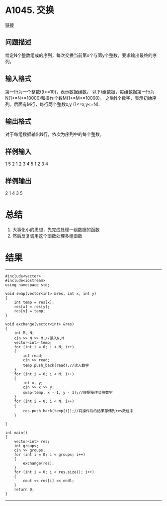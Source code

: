 # A1045. 交换

[链接](http://www.tsinsen.com/A1045)

## 问题描述

给定N个整数组成的序列，每次交换当前第x个与第y个整数，要求输出最终的序列。

## 输入格式

第一行为一个整数t(t<=10)，表示数据组数。
以下t组数据，每组数据第一行为N(1<=N<=10000)和操作个数M(1<=M<=10000)。
之后N个数字，表示初始序列。后面有M行，每行两个整数x,y (1<=x,y<=N).

## 输出格式

对于每组数据输出N行，依次为序列中的每个整数。

## 样例输入

1
5 2
1 2 3 4 5
1 2
3 4

## 样例输出

2
1
4
3
5

# 总结

1. 大事化小的思想，先完成处理一组数据的函数
2. 然后反复调用这个函数处理多组函数

# 结果

---

	#include<vector>
	#include<iostream>
	using namespace std;
	
	void swap(vector<int> &res, int x, int y)
	{
		int temp = res[x];
		res[x] = res[y];
		res[y] = temp;
	}
	
	void exchange(vector<int> &res)
	{
		int M, N;
		cin >> N >> M;//读入N,M
		vector<int> temp;
		for (int i = 0; i < N; i++)
		{
			int read;
			cin >> read;
			temp.push_back(read);//读入数字
		}
		for (int i = 0; i < M; i++)
		{
			int x, y;
			cin >> x >> y;
			swap(temp, x - 1, y - 1);//根据操作交换数字
		}
		for (int i = 0; i < N; i++)
		{
			res.push_back(temp[i]);//将操作后的结果存储到res数组中
		}
		
	}
	
	int main()
	{
		vector<int> res;
		int groups;
		cin >> groups;
		for (int i = 0; i < groups; i++)
		{
			exchange(res);
		}
		for (int i = 0; i < res.size(); i++)
		{
			cout << res[i] << endl;
		}
		return 0;
	}

---
